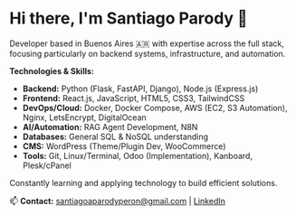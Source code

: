 # Hi there, I'm Santiago Parody 👋

Developer based in Buenos Aires 🇦🇷 with expertise across the full stack, focusing particularly on backend systems, infrastructure, and automation.

**Technologies & Skills:**

*   **Backend:** Python (Flask, FastAPI, Django), Node.js (Express.js)
*   **Frontend:** React.js, JavaScript, HTML5, CSS3, TailwindCSS
*   **DevOps/Cloud:** Docker, Docker Compose, AWS (EC2, S3 Automation), Nginx, LetsEncrypt, DigitalOcean
*   **AI/Automation:** RAG Agent Development, N8N
*   **Databases:** General SQL & NoSQL understanding
*   **CMS:** WordPress (Theme/Plugin Dev, WooCommerce)
*   **Tools:** Git, Linux/Terminal, Odoo (Implementation), Kanboard, Plesk/cPanel

Constantly learning and applying technology to build efficient solutions.

📫 **Contact:** santiagoaparodyperon@gmail.com | [LinkedIn](https://www.linkedin.com/in/santiago-p-585575184/)
